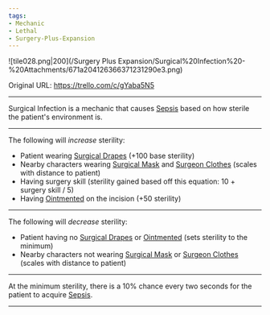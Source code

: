 ```yaml
---
tags:
- Mechanic
- Lethal
- Surgery-Plus-Expansion
---
```


![tile028.png\|200](/Surgery Plus Expansion/Surgical%20Infection%20-%20Attachments/671a204126366371231290e3.png)

Original URL: https://trello.com/c/gYaba5N5

---

Surgical Infection is a mechanic that causes [Sepsis](../Blood/Sepsis.md) based on how sterile the patient's environment is.

---

The following will _increase_ sterility:

- Patient wearing [Surgical Drapes](Surgical%20Drapes.md) (+100 base sterility)
- Nearby characters wearing [Surgical Mask](Surgical%20Mask.md) and [Surgeon Clothes](Surgeon%20Clothes.md) (scales with distance to patient)
- Having surgery skill (sterility gained based off this equation: 10 + surgery skill / 5)
- Having [Ointmented](../Any%20bodypart/Ointmented.md) on the incision (+50 sterility)

---

The following will _decrease_ sterility:

- Patient having no [Surgical Drapes](Surgical%20Drapes.md) or [Ointmented](../Any%20bodypart/Ointmented.md) (sets sterility to the minimum)
- Nearby characters not wearing [Surgical Mask](Surgical%20Mask.md) or [Surgeon Clothes](Surgeon%20Clothes.md) (scales with distance to patient)

---

At the minimum sterility, there is a 10% chance every two seconds for the patient to acquire [Sepsis](../Blood/Sepsis.md).

---

